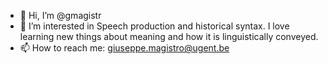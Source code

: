 - 👋 Hi, I’m @gmagistr
- 👀 I’m interested in Speech production and historical syntax. I love learning new things about meaning and how it is linguistically conveyed.
- 📫 How to reach me: giuseppe.magistro@ugent.be
